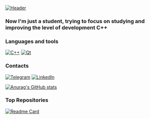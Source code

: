 
[![Header](https://avatars.mds.yandex.net/i?id=cd866a29327c78ef7aaa1a5dc27edef3-5192219-images-thumbs&n=13&exp=1)](https://github.com/LayTsyn)

### Now I'm just a student, trying to focus on studying and improving the level of development C++

### Languages and tools
[![C++](https://img.shields.io/badge/-C++-0D1117?style=for-the-badge&logo=C%2b%2b&logoColor=6296CC)](https://wikipedia.org/wiki/C++)
[![Qt](https://img.shields.io/badge/-Qt-0D1117?style=for-the-badge&logo=Qt&logoColor=40CD52)](https://wikipedia.org/wiki/Qt)

### Contacts

[![Telegram](https://img.shields.io/badge/-Telegram-0D1117?style=for-the-badge&logo=Telegram&logoColor=27A7E7)](https://t.me/LayTsyn)
[![LinkedIn](https://img.shields.io/badge/-LinkedIn-0D1117?style=for-the-badge&logo=LinkedIn&logoColor=016197)](https://wikipedia.org/wiki/Qt)

[![Anurag's GitHub stats](https://github-readme-stats.vercel.app/api?username=LayTsyn&show_icons=true&count_private=true&theme=merko)](https://github.com/anuraghazra/github-readme-stats)

### Top Repositories
[![Readme Card](https://github-readme-stats.vercel.app/api/pin/?username=LayTsyn&repo=Matrix)](https://github.com/anuraghazra/github-readme-stats)
